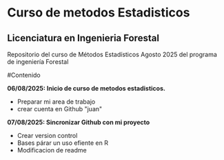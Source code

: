 # Curso de metodos Estadisticos
## Licenciatura en Ingenieria Forestal 

Repositorio del curso de Métodos Estadísticos Agosto 2025 del programa de ingeniería Forestal 

#Contenido

**06/08/2025: Inicio de curso de metodos estadisticos.**
  + Preparar mi area de trabajo
  + crear cuenta en Github "juan"
  
**07/08/2025: Sincronizar Github con mi proyecto**
  + Crear version control
  + Bases párar un uso efiente en R
  + Modificacion de readme